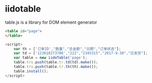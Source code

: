 # iidotable
table.js is a library for DOM element generator
```html
<table id="page">
</table>
```
``` javascript
<script>
	var th = ['订单ID',"数量","总金额","日期","订单状态"];
	var td = ['123618273786',"222","2345315","2017-9-30","已发货"];
	var table = new iidoTable('page');
	table.trs.push(table.tr.td(td).make());
	table.trs.push(table.tr.th(th).make());
	table.install();
</script>
```